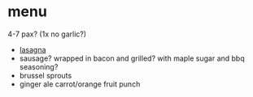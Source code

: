 # menu

4-7 pax? (1x no garlic?)

* [lasagna](../recipes/lasagna.md)
* sausage? wrapped in bacon and grilled? with maple sugar and bbq seasoning?
* brussel sprouts
* ginger ale carrot/orange fruit punch
